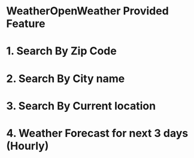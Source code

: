 # WeatherOpenWeather Provided Feature 

# 1. Search By Zip Code
# 2. Search By City name
# 3. Search By Current location
# 4. Weather Forecast for next 3 days (Hourly) 
